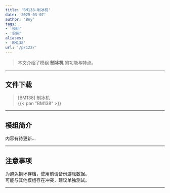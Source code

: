 ```yaml
---
title: 'BM138-制冰机'
date: '2025-03-07'
author: 'Bny'
tags:
- '模组'
- '实用'
aliases:
- 'BM138'
url: '/p/122/'
---
```


> 本文介绍了模组 **制冰机** 的功能与特点。

---

## 文件下载

> [BM138] 制冰机  
{{< pan "BM138" >}}  

---

## 模组简介

>  
内容有待更新...  

---

## 注意事项

>  
为避免损坏存档，使用前请备份游戏数据。  
可能与其他模组存在冲突，建议单独测试。  

---


